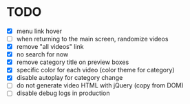 # TODO

* [x] menu link hover
* [ ] when returning to the main screen, randomize videos
* [x] remove "all videos" link
* [x] no search for now
* [x] remove category title on preview boxes
* [x] specific color for each video (color theme for category)
* [x] disable autoplay for category change
* [ ] do not generate video HTML with jQuery (copy from DOM)
* [ ] disable debug logs in production
